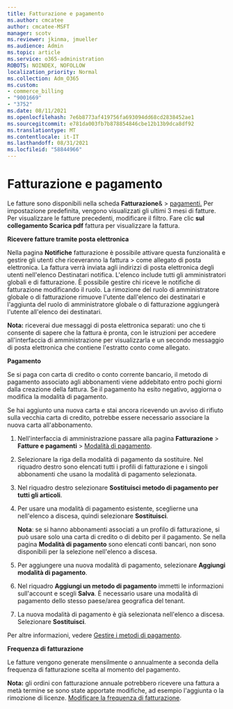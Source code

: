 ```yaml
---
title: Fatturazione e pagamento
ms.author: cmcatee
author: cmcatee-MSFT
manager: scotv
ms.reviewer: jkinma, jmueller
ms.audience: Admin
ms.topic: article
ms.service: o365-administration
ROBOTS: NOINDEX, NOFOLLOW
localization_priority: Normal
ms.collection: Adm_O365
ms.custom:
- commerce_billing
- "9001669"
- "3752"
ms.date: 08/11/2021
ms.openlocfilehash: 7e6b8773af419756fa693094dd68cd2838452ae1
ms.sourcegitcommit: e781da003fb7b878854846cbe12b13b9dca8df92
ms.translationtype: MT
ms.contentlocale: it-IT
ms.lasthandoff: 08/31/2021
ms.locfileid: "58844966"
---
```

# <a name="billing-and-payment"></a>Fatturazione e pagamento

Le fatture sono disponibili nella scheda **Fatturazione**&  >  [pagamenti.](https://go.microsoft.com/fwlink/p/?linkid=848039)  Per impostazione predefinita, vengono visualizzati gli ultimi 3 mesi di fatture.  Per visualizzare le fatture precedenti, modificare il filtro.  Fare clic **sul collegamento Scarica pdf** fattura per visualizzare la fattura.

**Ricevere fatture tramite posta elettronica**

Nella pagina **Notifiche** fatturazione è possibile attivare questa funzionalità e gestire gli utenti che riceveranno la fattura  >  [](https://go.microsoft.com/fwlink/p/?linkid=853212) come allegato di posta elettronica.  La fattura verrà inviata agli indirizzi di posta elettronica degli utenti nell'elenco Destinatari notifica. L'elenco include tutti gli amministratori globali e di fatturazione.  È possibile gestire chi riceve le notifiche di fatturazione modificando il ruolo.  La rimozione del ruolo di amministratore globale o di fatturazione rimuove l'utente dall'elenco dei destinatari e l'aggiunta del ruolo di amministratore globale o di fatturazione aggiungerà l'utente all'elenco dei destinatari.

**Nota:** riceverai due messaggi di posta elettronica separati: uno che ti consente di sapere che la fattura è pronta, con le istruzioni per accedere all'interfaccia di amministrazione per visualizzarla e un secondo messaggio di posta elettronica che contiene l'estratto conto come allegato.

**Pagamento**

Se si paga con carta di credito o conto corrente bancario, il metodo di pagamento associato agli abbonamenti viene addebitato entro pochi giorni dalla creazione della fattura. Se il pagamento ha esito negativo, aggiorna o modifica la modalità di pagamento.

Se hai aggiunto una nuova carta e stai ancora ricevendo un avviso di rifiuto sulla vecchia carta di credito, potrebbe essere necessario associare la nuova carta all'abbonamento.

1. Nell'interfaccia di amministrazione passare alla pagina **Fatturazione** > **Fatture e pagamenti** > [Modalità di pagamento](https://go.microsoft.com/fwlink/p/?linkid=2018806).

2. Selezionare la riga della modalità di pagamento da sostituire. Nel riquadro destro sono elencati tutti i profili di fatturazione e i singoli abbonamenti che usano la modalità di pagamento selezionata.

3. Nel riquadro destro selezionare **Sostituisci metodo di pagamento per tutti gli articoli**.

4. Per usare una modalità di pagamento esistente, sceglierne una nell'elenco a discesa, quindi selezionare **Sostituisci**.

    **Nota**: se si hanno abbonamenti associati a un profilo di fatturazione, si può usare solo una carta di credito o di debito per il pagamento. Se nella pagina **Modalità di pagamento** sono elencati conti bancari, non sono disponibili per la selezione nell'elenco a discesa.

5. Per aggiungere una nuova modalità di pagamento, selezionare **Aggiungi modalità di pagamento**.

6. Nel riquadro **Aggiungi un metodo di pagamento** immetti le informazioni sull'account e scegli **Salva**. È necessario usare una modalità di pagamento dello stesso paese/area geografica del tenant.

7. La nuova modalità di pagamento è già selezionata nell'elenco a discesa. Selezionare **Sostituisci**.

Per altre informazioni, vedere [Gestire i metodi di pagamento](https://docs.microsoft.com/microsoft-365/commerce/billing-and-payments/manage-payment-methods).

**Frequenza di fatturazione**

Le fatture vengono generate mensilmente o annualmente a seconda della frequenza di fatturazione scelta al momento del pagamento.  

**Nota:** gli ordini con fatturazione annuale potrebbero ricevere una fattura a metà termine se sono state apportate modifiche, ad esempio l'aggiunta o la rimozione di licenze. [Modificare la frequenza di fatturazione](https://docs.microsoft.com/microsoft-365/commerce/billing-and-payments/change-payment-frequency).
